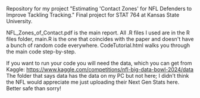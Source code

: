 Repository for my project "Estimating 'Contact Zones' for NFL Defenders to Improve Tackling Tracking." Final project for STAT 764 at Kansas State University.

NFL_Zones_of_Contact.pdf is the main report. All .R files I used are in the R files folder, main.R is the one that coincides with the paper and doesn't have a bunch of random code everywhere. CodeTutorial.html walks you through the main code step-by-step.

If you want to run your code you will need the data, which you can get from Kaggle:
https://www.kaggle.com/competitions/nfl-big-data-bowl-2024/data
The folder that says data has the data on my PC but not here; I didn't think the NFL would appreciate me just uploading their Next Gen Stats here. Better safe than sorry!
